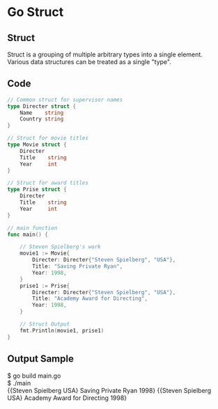 # Go Struct

## Struct
Struct is a grouping of multiple arbitrary types into a single element.  
Various data structures can be treated as a single "type".  

## Code
```Go
// Common struct for supervisor names
type Directer struct {
	Name    string
	Country string
}

// Struct for movie titles
type Movie struct {
	Directer
	Title    string
	Year     int
}

// Struct for award titles
type Prise struct {
	Directer
	Title    string
	Year     int
}

// main function
func main() {

	// Steven Spielberg's work
	movie1 := Movie{
		Directer: Directer{"Steven Spielberg", "USA"},
		Title: "Saving Private Ryan",
		Year: 1998,
	}
	prise1 := Prise{
		Directer: Directer{"Steven Spielberg", "USA"},
		Title: "Academy Award for Directing",
		Year: 1998,
	}

	// Struct Output
	fmt.Println(movie1, prise1)
}
```

## Output Sample
$ go build main.go  
$ ./main  
{{Steven Spielberg USA} Saving Private Ryan 1998} {{Steven Spielberg USA} Academy Award for Directing 1998}  

